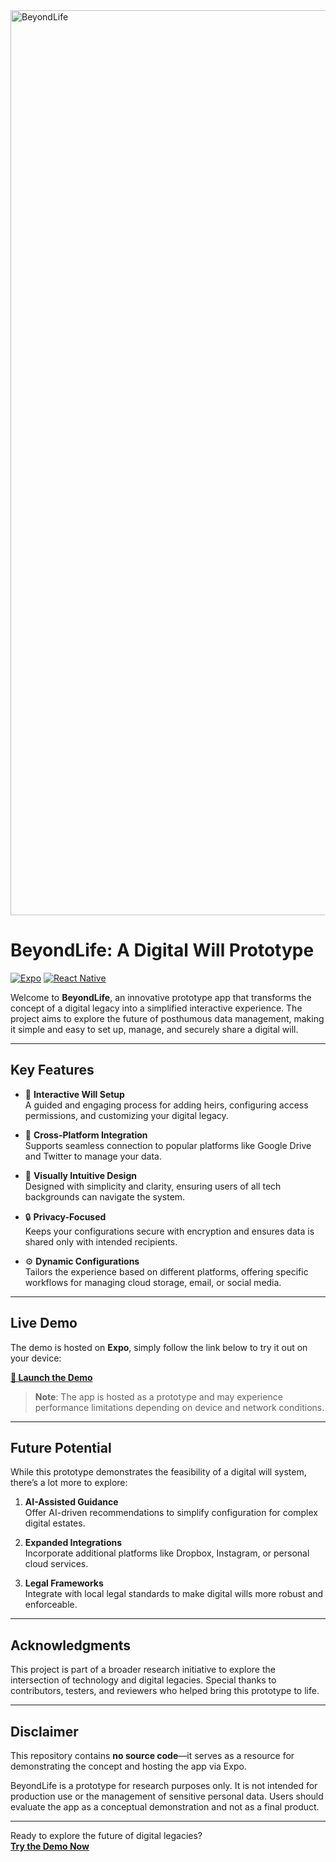 <img width="1448" alt="BeyondLife" src="https://github.com/user-attachments/assets/f8000fe6-c53f-4fca-85d4-40c96a9f6f3b">

# BeyondLife: A Digital Will Prototype

[![Expo](https://img.shields.io/badge/Expo-Demo-green)](https://expo.dev)
[![React Native](https://img.shields.io/badge/React%20Native-Interactive-purple)](https://reactnative.dev)


Welcome to **BeyondLife**, an innovative prototype app that transforms the concept of a digital legacy into a simplified interactive experience. The project aims to explore the future of posthumous data management, making it simple and easy to set up, manage, and securely share a digital will.



---

## Key Features

- 🧭 **Interactive Will Setup**  
  A guided and engaging process for adding heirs, configuring access permissions, and customizing your digital legacy.

- 🔗 **Cross-Platform Integration**  
  Supports seamless connection to popular platforms like Google Drive and Twitter to manage your data.

- 🎨 **Visually Intuitive Design**  
  Designed with simplicity and clarity, ensuring users of all tech backgrounds can navigate the system.

- 🔒 **Privacy-Focused**  
  Keeps your configurations secure with encryption and ensures data is shared only with intended recipients.

- ⚙️ **Dynamic Configurations**  
  Tailors the experience based on different platforms, offering specific workflows for managing cloud storage, email, or social media.

---

## Live Demo

The demo is hosted on **Expo**, simply follow the link below to try it out on your device:

**[🚀 Launch the Demo](https://expo.dev/@YourUsername/BeyondLife)**

> **Note**: The app is hosted as a prototype and may experience performance limitations depending on device and network conditions.

---

## Future Potential

While this prototype demonstrates the feasibility of a digital will system, there’s a lot more to explore:

1. **AI-Assisted Guidance**  
   Offer AI-driven recommendations to simplify configuration for complex digital estates.

2. **Expanded Integrations**  
   Incorporate additional platforms like Dropbox, Instagram, or personal cloud services.

3. **Legal Frameworks**  
   Integrate with local legal standards to make digital wills more robust and enforceable.

---

## Acknowledgments

This project is part of a broader research initiative to explore the intersection of technology and digital legacies. Special thanks to contributors, testers, and reviewers who helped bring this prototype to life.

---

## Disclaimer

This repository contains **no source code**—it serves as a resource for demonstrating the concept and hosting the app via Expo.  

BeyondLife is a prototype for research purposes only. It is not intended for production use or the management of sensitive personal data. Users should evaluate the app as a conceptual demonstration and not as a final product.

---

Ready to explore the future of digital legacies?  
[**Try the Demo Now**](https://expo.dev/@YourUsername/BeyondLife)  
